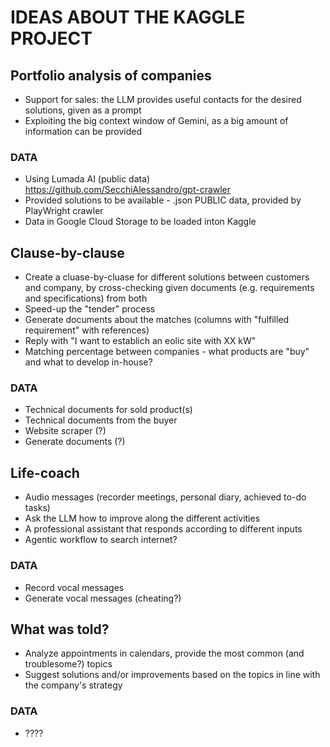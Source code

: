 # IDEAS ABOUT THE KAGGLE PROJECT
## Portfolio analysis of companies
- Support for sales: the LLM provides useful contacts for the desired solutions, given as a prompt
- Exploiting the big context window of Gemini, as a big amount of information can be provided
### DATA
- Using Lumada AI (public data) https://github.com/SecchiAlessandro/gpt-crawler
- Provided solutions to be available - .json PUBLIC data, provided by PlayWright crawler
- Data in Google Cloud Storage to be loaded inton Kaggle

## Clause-by-clause
- Create a cluase-by-cluase for different solutions between customers and company, by cross-checking given documents (e.g. requirements and specifications) from both
 - Speed-up the "tender" process
 - Generate documents about the matches (columns with "fulfilled requirement" with references)
 - Reply with "I want to establich an eolic site with XX kW"
 - Matching percentage between companies - what products are "buy" and what to develop in-house?
 ### DATA
 - Technical documents for sold product(s)
 - Technical documents from the buyer
 - Website scraper (?)
 - Generate documents (?)

## Life-coach
- Audio messages (recorder meetings, personal diary, achieved to-do tasks)
- Ask the LLM how to improve along the different activities
- A professional assistant that responds according to different inputs
- Agentic workflow to search internet?
### DATA
- Record vocal messages 
- Generate vocal messages (cheating?)

## What was told?
- Analyze appointments in calendars, provide the most common (and troublesome?) topics
- Suggest solutions and/or improvements based on the topics in line with the company's strategy
### DATA
- ????